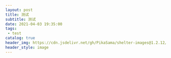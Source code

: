 ```yaml
---
layout: post
title: 测试
subtitle: 测试
date: 2021-04-03 19:35:00
tags:
 - test
catalog: true
header_img: https://cdn.jsdelivr.net/gh/PikaSama/shelter-images@1.2.12/images/inside.webp
header_style: image
---
```

<Comment></Comment>